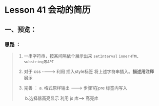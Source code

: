 # Lesson 41 会动的简历

## 一、预览：

### 思路 ：

> 1. 一串字符串，按某间隔依个展示出来  `setInterval`  `innerHTML`  `substring等API`
>
> 2.  对于 css  ----> 利用   插入style标签   将上述字符串插入。**描述用注释** 展示
>
> 3. 完善 ： a. 格式原样输出 ---> 步骤1在pre 标签内写入  
>
>    ​		b.选择器高亮显示   利用 js 库--> 高亮库